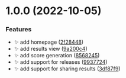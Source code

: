 # 1.0.0 (2022-10-05)


### Features

* ✨ add homepage ([2f28448](https://github.com/megasanjay/colorize/commit/2f28448beedf15778e1f42e1891ae3bdfd94d1cd))
* ✨ add results view ([9a200c4](https://github.com/megasanjay/colorize/commit/9a200c42f3b024278baa8e4e2f44ac403e0eec4a))
* ✨ add score generation ([8568245](https://github.com/megasanjay/colorize/commit/8568245f55c0dbfa7456aebcaa98985067827bde))
* ✨ add support for releases ([9937724](https://github.com/megasanjay/colorize/commit/9937724e4c3ca77e31c84966118064fcf021087a))
* ✨ add support for sharing results ([3df87f9](https://github.com/megasanjay/colorize/commit/3df87f935ad72013dbe9ea604cdd05c9b5f30020))
